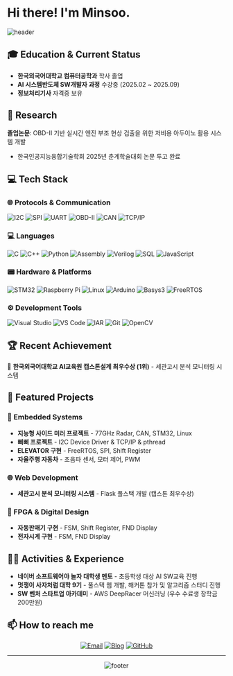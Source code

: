 # Hi there! I'm Minsoo.

![header](https://capsule-render.vercel.app/api?type=waving&color=0:E34C26,10:DA5B0B,30:C6538C,75:3572A5,100:A371F7&height=100&section=header&text=&fontSize=0)


## 🎓 Education & Current Status
- **한국외국어대학교 컴퓨터공학과** 학사 졸업
- **AI 시스템반도체 SW개발자 과정** 수강중 (2025.02 ~ 2025.09)
- **정보처리기사** 자격증 보유

## 🔬 Research
**졸업논문**: OBD-II 기반 실시간 엔진 부조 현상 검출을 위한 저비용 아두이노 활용 시스템 개발
- 한국인공지능융합기술학회 2025년 춘계학술대회 논문 투고 완료

## 💻 Tech Stack

### 🌐 Protocols & Communication
![I2C](https://img.shields.io/badge/I2C-00979D?style=flat-square&logo=arduino&logoColor=white)
![SPI](https://img.shields.io/badge/SPI-FF6F00?style=flat-square&logo=arduino&logoColor=white)
![UART](https://img.shields.io/badge/UART-FF6F00?style=flat-square&logo=arduino&logoColor=white)
![OBD-II](https://img.shields.io/badge/OBD--II-FF4500?style=flat-square&logo=automotive&logoColor=white)
![CAN](https://img.shields.io/badge/CAN-FF5722?style=flat-square&logo=automotive&logoColor=white)
![TCP/IP](https://img.shields.io/badge/TCP/IP-0066CC?style=flat-square&logo=cisco&logoColor=white)

### 💻 Languages
![C](https://img.shields.io/badge/C-A8B9CC?style=flat-square&logo=c&logoColor=white)
![C++](https://img.shields.io/badge/C++-00599C?style=flat-square&logo=cplusplus&logoColor=white)
![Python](https://img.shields.io/badge/Python-3776AB?style=flat-square&logo=python&logoColor=white)
![Assembly](https://img.shields.io/badge/Assembly-654FF0?style=flat-square&logo=assemblyscript&logoColor=white)
![Verilog](https://img.shields.io/badge/Verilog-FF6C37?style=flat-square&logo=xilinx&logoColor=white)
![SQL](https://img.shields.io/badge/SQL-4479A1?style=flat-square&logo=mysql&logoColor=white)
![JavaScript](https://img.shields.io/badge/JavaScript-F7DF1E?style=flat-square&logo=javascript&logoColor=black)

### 📟 Hardware & Platforms
![STM32](https://img.shields.io/badge/STM32-03234B?style=flat-square&logo=stmicroelectronics&logoColor=white)
![Raspberry Pi](https://img.shields.io/badge/Raspberry%20Pi-A22846?style=flat-square&logo=raspberrypi&logoColor=white)
![Linux](https://img.shields.io/badge/Linux-FCC624?style=flat-square&logo=linux&logoColor=black)
![Arduino](https://img.shields.io/badge/Arduino-00979D?style=flat-square&logo=arduino&logoColor=white)
![Basys3](https://img.shields.io/badge/Basys3-FF6C37?style=flat-square&logo=xilinx&logoColor=white)
![FreeRTOS](https://img.shields.io/badge/FreeRTOS-00C853?style=flat-square&logo=freertos&logoColor=white)

### ⚙️ Development Tools
![Visual Studio](https://img.shields.io/badge/Visual%20Studio-5C2D91?style=flat-square&logo=visualstudio&logoColor=white)
![VS Code](https://img.shields.io/badge/VS%20Code-007ACC?style=flat-square&logo=visualstudiocode&logoColor=white)
![IAR](https://img.shields.io/badge/IAR%20Embedded%20Workbench-0066CC?style=flat-square&logo=arm&logoColor=white)
![Git](https://img.shields.io/badge/Git-F05032?style=flat-square&logo=git&logoColor=white)
![OpenCV](https://img.shields.io/badge/OpenCV-5C3EE8?style=flat-square&logo=opencv&logoColor=white)

## 🏆 Recent Achievement
🥇 **한국외국어대학교 AI교육원 캡스톤설계 최우수상 (1위)** - 세관고시 분석 모니터링 시스템

## 🚀 Featured Projects

### 🔧 Embedded Systems
- **지능형 사이드 미러 프로젝트** - 77GHz Radar, CAN, STM32, Linux
- **삐삐 프로젝트** - I2C Device Driver & TCP/IP & pthread
- **ELEVATOR 구현** - FreeRTOS, SPI, Shift Register
- **자율주행 자동차** - 초음파 센서, 모터 제어, PWM

### 🌐 Web Development
- **세관고시 분석 모니터링 시스템** - Flask 풀스택 개발 (캡스톤 최우수상)

### 💾 FPGA & Digital Design
- **자동판매기 구현** - FSM, Shift Register, FND Display
- **전자시계 구현** - FSM, FND Display

## 🏃‍♂️ Activities & Experience
- **네이버 소프트웨어야 놀자 대학생 멘토** - 초등학생 대상 AI SW교육 진행
- **멋쟁이 사자처럼 대학 9기** - 풀스택 웹 개발, 해커톤 참가 및 알고리즘 스터디 진행
- **SW 벤처 스타트업 아카데미** - AWS DeepRacer 머신러닝 (우수 수료생 장학금 200만원)

## 📫 How to reach me

<div align="center">

[![Email](https://img.shields.io/badge/Email-ms.lee5240@hufs.ac.kr-EA4335?style=for-the-badge&logo=gmail&logoColor=white)](mailto:ms.lee5240@hufs.ac.kr)
[![Blog](https://img.shields.io/badge/Blog-03C75A?style=for-the-badge&logo=naver&logoColor=white)](https://blog.naver.com/beccaria-)
[![GitHub](https://img.shields.io/badge/GitHub-181717?style=for-the-badge&logo=github&logoColor=white)](https://github.com/mslee5240)

</div>

---

<div align="center">
  

![footer](https://capsule-render.vercel.app/api?type=waving&color=0:E34C26,10:DA5B0B,30:C6538C,75:3572A5,100:A371F7&height=100&section=footer&text=&fontSize=0)

</div>
